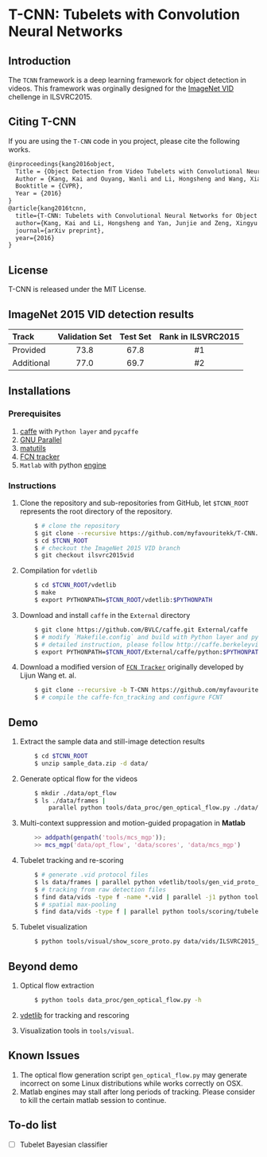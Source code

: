 # T-CNN: Tubelets with Convolution Neural Networks

## Introduction

The `TCNN` framework is a deep learning framework for object detection in videos. This framework was orginally designed for the [ImageNet VID](http://image-net.org/challenges/LSVRC/2015/index#vid) chellenge in ILSVRC2015.


## Citing T-CNN
If you are using the `T-CNN` code in you project, please cite the following works.

```latex
@inproceedings{kang2016object,
  Title = {Object Detection from Video Tubelets with Convolutional Neural Networks},
  Author = {Kang, Kai and Ouyang, Wanli and Li, Hongsheng and Wang, Xiaogang},
  Booktitle = {CVPR},
  Year = {2016}
}
@article{kang2016tcnn,
  title={T-CNN: Tubelets with Convolutional Neural Networks for Object Detection from Videos},
  author={Kang, Kai and Li, Hongsheng and Yan, Junjie and Zeng, Xingyu and Yang, Bin and Xiao, Tong and Zhang, Cong and Wang, Zhe and Wang, Ruohui and Wang, Xiaogang and Ouyang, Wanli},
  journal={arXiv preprint},
  year={2016}
}
```

## License
T-CNN is released under the MIT License.

## ImageNet 2015 VID detection results

| Track         | Validation Set   | Test Set   | Rank in ILSVRC2015   |
| :------------ | :--------------: | :--------: | :------------------: |
| Provided      | 73.8             | 67.8       | #1                   |
| Additional    | 77.0             | 69.7       | #2                   |

## Installations
### Prerequisites
1. [caffe](http://caffe.berkeleyvision.org) with `Python layer` and `pycaffe`
2. [GNU Parallel](http://www.gnu.org/software/parallel/)
3. [matutils](https://github.com/myfavouritekk/matutils)
4. [FCN tracker](https://github.com/scott89/FCNT)
5. `Matlab` with python [engine](http://www.mathworks.com/help/matlab/matlab-engine-for-python.html?refresh=true)

### Instructions
1. Clone the repository and sub-repositories from GitHub, let `$TCNN_ROOT` represents the root directory of the repository.

    ```bash
        $ # clone the repository
        $ git clone --recursive https://github.com/myfavouritekk/T-CNN.git
        $ cd $TCNN_ROOT
        $ # checkout the ImageNet 2015 VID branch
        $ git checkout ilsvrc2015vid
    ```

2. Compilation for `vdetlib`

    ```bash
        $ cd $TCNN_ROOT/vdetlib
        $ make
        $ export PYTHONPATH=$TCNN_ROOT/vdetlib:$PYTHONPATH
    ```
3. Download and install `caffe` in the `External` directory

    ```bash
        $ git clone https://github.com/BVLC/caffe.git External/caffe
        $ # modify `Makefile.config` and build with Python layer and pycaffe
        $ # detailed instruction, please follow http://caffe.berkeleyvision.org/installation.html
        $ export PYTHONPATH=$TCNN_ROOT/External/caffe/python:$PYTHONPATH
    ```

4. Download a modified version of [`FCN Tracker`](https://github.com/myfavouritekk/FCNT/tree/T-CNN) originally developed by Lijun Wang et. al.

    ```bash
        $ git clone --recursive -b T-CNN https://github.com/myfavouritekk/FCNT External/fcn_tracker_matlab
        $ # compile the caffe-fcn_tracking and configure FCNT
    ```

## Demo
1. Extract the sample data and still-image detection results

    ```bash
        $ cd $TCNN_ROOT
        $ unzip sample_data.zip -d data/
    ```

2. Generate optical flow for the videos

    ```bash
        $ mkdir ./data/opt_flow
        $ ls ./data/frames |
            parallel python tools/data_proc/gen_optical_flow.py ./data/frames/{} ./data/opt_flow/{} --merge
    ```

3. Multi-context suppression and motion-guided propagation in **Matlab**

    ```matlab
        >> addpath(genpath('tools/mcs_mgp'));
        >> mcs_mgp('data/opt_flow', 'data/scores', 'data/mcs_mgp')
    ```

4. Tubelet tracking and re-scoring

    ```bash
        $ # generate .vid protocol files
        $ ls data/frames | parallel python vdetlib/tools/gen_vid_proto_file.py {} $PWD/data/frames/{} data/vids/{}.vid
        $ # tracking from raw detection files
        $ find data/vids -type f -name *.vid | parallel -j1 python tools/tracking/greedy_tracking_from_raw_dets.py {} data/mcs_mgp/window_size_7_time_step_1_top_ratio_0.000300_top_bonus_0.400000_optflow/{/.} data/tracks/{/.} --thres 3.15 --max_frames 100 --num 30
        $ # spatial max-pooling
        $ find data/vids -type f | parallel python tools/scoring/tubelet_raw_dets_max_pooling.py {} data/tracks/{/.} data/mcs_mgp/window_size_7_time_step_1_top_ratio_0.000300_top_bonus_0.400000_optflow/{/.} data/score_proto/window_size_7_time_step_1_top_ratio_0.000300_top_bonus_0.400000_optflow_max_pooling/{/.} --overlap_thres 0.5
    ```

5. Tubelet visualization

    ```bash
        $ python tools/visual/show_score_proto.py data/vids/ILSVRC2015_val_00007011.vid data/score_proto/window_size_7_time_step_1_top_ratio_0.000300_top_bonus_0.400000_optflow_max_pooling/ILSVRC2015_val_00007011/ILSVRC2015_val_00007011.airplane.score
    ```

## Beyond demo
1. Optical flow extraction

    ```bash
        $ python tools data_proc/gen_optical_flow.py -h
    ```

2. [vdetlib](https://github.com/myfavouritekk/vdetlib) for tracking and rescoring
3. Visualization tools in `tools/visual`.


## Known Issues
1. The optical flow generation script `gen_optical_flow.py` may generate incorrect on some Linux distributions while works correctly on OSX.
2. Matlab engines may stall after long periods of tracking. Please consider to kill the certain matlab session to continue.

## To-do list
- [ ] Tubelet Bayesian classifier

